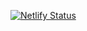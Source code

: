 [![Netlify Status](https://api.netlify.com/api/v1/badges/ee3ff9e7-7137-42ff-b72b-daf31643a491/deploy-status)](https://app.netlify.com/sites/samuraicore/deploys)